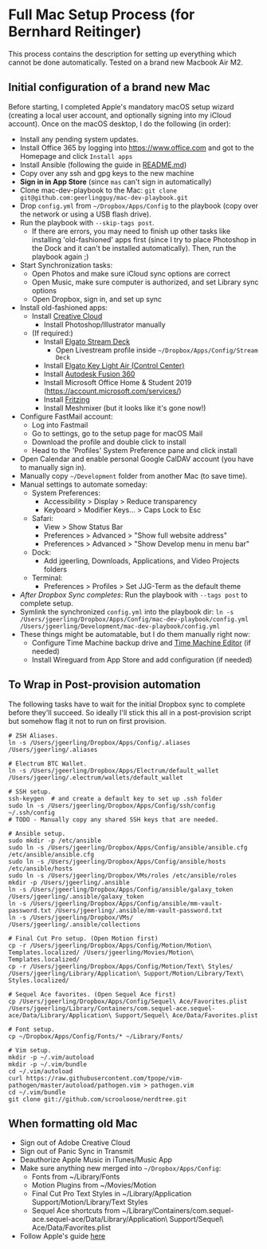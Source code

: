 # Full Mac Setup Process (for Bernhard Reitinger)

This process contains the description for setting up everything which cannot be done automatically.
Tested on a brand new Macbook Air M2.

## Initial configuration of a brand new Mac

Before starting, I completed Apple's mandatory macOS setup wizard (creating a
local user account, and optionally signing into my iCloud account). Once on the
macOS desktop, I do the following (in order):

  - Install any pending system updates.
  - Install Office 365 by logging into https://www.office.com and got to the Homepage and click `Install apps`
  - Install Ansible (following the guide in [README.md](README.md))
  - Copy over any ssh and gpg keys to the new machine
  - **Sign in in App Store** (since `mas` can't sign in automatically)
  - Clone mac-dev-playbook to the Mac: `git clone git@github.com:geerlingguy/mac-dev-playbook.git`
  - Drop `config.yml` from `~/Dropbox/Apps/Config` to the playbook (copy over the network or using a USB flash drive).
  - Run the playbook with `--skip-tags post`.
    - If there are errors, you may need to finish up other tasks like installing 'old-fashioned' apps first (since I try to place Photoshop in the Dock and it can't be installed automatically). Then, run the playbook again ;)
  - Start Synchronization tasks:
    - Open Photos and make sure iCloud sync options are correct
    - Open Music, make sure computer is authorized, and set Library sync options
    - Open Dropbox, sign in, and set up sync
  - Install old-fashioned apps:
    - Install [Creative Cloud](https://creativecloud.adobe.com/apps/download/creative-cloud)
      - Install Photoshop/Illustrator manually
    - (If required:)
      - Install [Elgato Stream Deck](https://www.elgato.com/en/downloads)
        - Open Livestream profile inside `~/Dropbox/Apps/Config/Stream Deck`
      - Install [Elgato Key Light Air (Control Center)](https://www.elgato.com/en/downloads)
      - Install [Autodesk Fusion 360](https://www.autodesk.com)
      - Install Microsoft Office Home & Student 2019 (https://account.microsoft.com/services/)
      - Install [Fritzing](https://fritzing.org/download/)
      - Install Meshmixer (but it looks like it's gone now!)
  - Configure FastMail account:
    - Log into Fastmail
    - Go to settings, go to the setup page for macOS Mail
    - Download the profile and double click to install
    - Head to the 'Profiles' System Preference pane and click install
  - Open Calendar and enable personal  Google CalDAV account (you have to manually sign in).
  - Manually copy `~/Development` folder from another Mac (to save time).
  - Manual settings to automate someday:
    - System Preferences:
      - Accessibility > Display > Reduce transparency
      - Keyboard > Modifier Keys... > Caps Lock to Esc
    - Safari:
      - View > Show Status Bar
      - Preferences > Advanced > "Show full website address"
      - Preferences > Advanced > "Show Develop menu in menu bar"
    - Dock:
      - Add jgeerling, Downloads, Applications, and Video Projects folders
    - Terminal:
      - Preferences > Profiles > Set JJG-Term as the default theme
  - _After Dropbox Sync completes_: Run the playbook with `--tags post` to complete setup.
  - Symlink the synchronized `config.yml` into the playbook dir: `ln -s /Users/jgeerling/Dropbox/Apps/Config/mac-dev-playbook/config.yml /Users/jgeerling/Development/mac-dev-playbook/config.yml`
  - These things might be automatable, but I do them manually right now:
    - Configure Time Machine backup drive and [Time Machine Editor](https://tclementdev.com/timemachineeditor/) (if needed)
    - Install Wireguard from App Store and add configuration (if needed)

## To Wrap in Post-provision automation

The following tasks have to wait for the initial Dropbox sync to complete before they'll succeed. So ideally I'll stick this all in a post-provision script but somehow flag it not to run on first provision.

```
# ZSH Aliases.
ln -s /Users/jgeerling/Dropbox/Apps/Config/.aliases /Users/jgeerling/.aliases

# Electrum BTC Wallet.
ln -s /Users/jgeerling/Dropbox/Apps/Electrum/default_wallet /Users/jgeerling/.electrum/wallets/default_wallet

# SSH setup.
ssh-keygen  # and create a default key to set up .ssh folder
sudo ln -s /Users/jgeerling/Dropbox/Apps/Config/ssh/config ~/.ssh/config
# TODO - Manually copy any shared SSH keys that are needed.

# Ansible setup.
sudo mkdir -p /etc/ansible
sudo ln -s /Users/jgeerling/Dropbox/Apps/Config/ansible/ansible.cfg /etc/ansible/ansible.cfg
sudo ln -s /Users/jgeerling/Dropbox/Apps/Config/ansible/hosts /etc/ansible/hosts
sudo ln -s /Users/jgeerling/Dropbox/VMs/roles /etc/ansible/roles
mkdir -p /Users/jgeerling/.ansible
ln -s /Users/jgeerling/Dropbox/Apps/Config/ansible/galaxy_token /Users/jgeerling/.ansible/galaxy_token
ln -s /Users/jgeerling/Dropbox/Apps/Config/ansible/mm-vault-password.txt /Users/jgeerling/.ansible/mm-vault-password.txt
ln -s /Users/jgeerling/Dropbox/VMs/ /Users/jgeerling/.ansible/collections

# Final Cut Pro setup. (Open Motion first)
cp -r /Users/jgeerling/Dropbox/Apps/Config/Motion/Motion\ Templates.localized/ /Users/jgeerling/Movies/Motion\ Templates.localized/
cp -r /Users/jgeerling/Dropbox/Apps/Config/Motion/Text\ Styles/ /Users/jgeerling/Library/Application\ Support/Motion/Library/Text\ Styles.localized/

# Sequel Ace favorites. (Open Sequel Ace first)
cp /Users/jgeerling/Dropbox/Apps/Config/Sequel\ Ace/Favorites.plist /Users/jgeerling/Library/Containers/com.sequel-ace.sequel-ace/Data/Library/Application\ Support/Sequel\ Ace/Data/Favorites.plist

# Font setup.
cp ~/Dropbox/Apps/Config/Fonts/* ~/Library/Fonts/

# Vim setup.
mkdir -p ~/.vim/autoload
mkdir -p ~/.vim/bundle
cd ~/.vim/autoload
curl https://raw.githubusercontent.com/tpope/vim-pathogen/master/autoload/pathogen.vim > pathogen.vim
cd ~/.vim/bundle
git clone git://github.com/scrooloose/nerdtree.git
```

## When formatting old Mac

  - Sign out of Adobe Creative Cloud
  - Sign out of Panic Sync in Transmit
  - Deauthorize Apple Music in iTunes/Music App
  - Make sure anything new merged into `~/Dropbox/Apps/Config`:
    - Fonts from ~/Library/Fonts
    - Motion Plugins from ~/Movies/Motion
    - Final Cut Pro Text Styles in ~/Library/Application Support/Motion/Library/Text Styles
    - Sequel Ace shortcuts from ~/Library/Containers/com.sequel-ace.sequel-ace/Data/Library/Application\ Support/Sequel\ Ace/Data/Favorites.plist
  - Follow Apple's guide [here](https://support.apple.com/en-au/HT212749)
